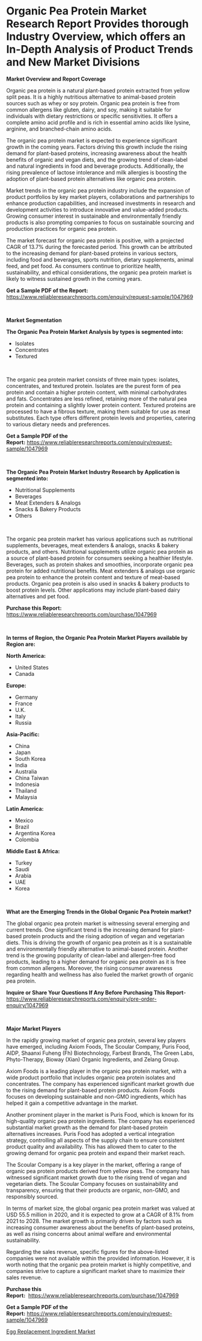 <p><h1>Organic Pea Protein Market Research Report Provides thorough Industry Overview, which offers an In-Depth Analysis of Product Trends and New Market Divisions</h1></p><p><strong>Market Overview and Report Coverage</strong></p>
<p><p>Organic pea protein is a natural plant-based protein extracted from yellow split peas. It is a highly nutritious alternative to animal-based protein sources such as whey or soy protein. Organic pea protein is free from common allergens like gluten, dairy, and soy, making it suitable for individuals with dietary restrictions or specific sensitivities. It offers a complete amino acid profile and is rich in essential amino acids like lysine, arginine, and branched-chain amino acids.</p><p>The organic pea protein market is expected to experience significant growth in the coming years. Factors driving this growth include the rising demand for plant-based proteins, increasing awareness about the health benefits of organic and vegan diets, and the growing trend of clean-label and natural ingredients in food and beverage products. Additionally, the rising prevalence of lactose intolerance and milk allergies is boosting the adoption of plant-based protein alternatives like organic pea protein.</p><p>Market trends in the organic pea protein industry include the expansion of product portfolios by key market players, collaborations and partnerships to enhance production capabilities, and increased investments in research and development activities to introduce innovative and value-added products. Growing consumer interest in sustainable and environmentally friendly products is also prompting companies to focus on sustainable sourcing and production practices for organic pea protein.</p><p>The market forecast for organic pea protein is positive, with a projected CAGR of 13.7% during the forecasted period. This growth can be attributed to the increasing demand for plant-based proteins in various sectors, including food and beverages, sports nutrition, dietary supplements, animal feed, and pet food. As consumers continue to prioritize health, sustainability, and ethical considerations, the organic pea protein market is likely to witness sustained growth in the coming years.</p></p>
<p><strong>Get a Sample PDF of the Report:</strong> <a href="https://www.reliableresearchreports.com/enquiry/request-sample/1047969">https://www.reliableresearchreports.com/enquiry/request-sample/1047969</a></p>
<p>&nbsp;</p>
<p><strong>Market Segmentation</strong></p>
<p><strong>The Organic Pea Protein Market Analysis by types is segmented into:</strong></p>
<p><ul><li>Isolates</li><li>Concentrates</li><li>Textured</li></ul></p>
<p>&nbsp;</p>
<p><p>The organic pea protein market consists of three main types: isolates, concentrates, and textured protein. Isolates are the purest form of pea protein and contain a higher protein content, with minimal carbohydrates and fats. Concentrates are less refined, retaining more of the natural pea protein and containing a slightly lower protein content. Textured proteins are processed to have a fibrous texture, making them suitable for use as meat substitutes. Each type offers different protein levels and properties, catering to various dietary needs and preferences.</p></p>
<p><strong>Get a Sample PDF of the Report:</strong>&nbsp;<a href="https://www.reliableresearchreports.com/enquiry/request-sample/1047969">https://www.reliableresearchreports.com/enquiry/request-sample/1047969</a></p>
<p>&nbsp;</p>
<p><strong>The Organic Pea Protein Market Industry Research by Application is segmented into:</strong></p>
<p><ul><li>Nutritional Supplements</li><li>Beverages</li><li>Meat Extenders & Analogs</li><li>Snacks & Bakery Products</li><li>Others</li></ul></p>
<p>&nbsp;</p>
<p><p>The organic pea protein market has various applications such as nutritional supplements, beverages, meat extenders & analogs, snacks & bakery products, and others. Nutritional supplements utilize organic pea protein as a source of plant-based protein for consumers seeking a healthier lifestyle. Beverages, such as protein shakes and smoothies, incorporate organic pea protein for added nutritional benefits. Meat extenders & analogs use organic pea protein to enhance the protein content and texture of meat-based products. Organic pea protein is also used in snacks & bakery products to boost protein levels. Other applications may include plant-based dairy alternatives and pet food.</p></p>
<p><strong>Purchase this Report:</strong>&nbsp; <a href="https://www.reliableresearchreports.com/purchase/1047969">https://www.reliableresearchreports.com/purchase/1047969</a></p>
<p>&nbsp;</p>
<p><strong>In terms of Region, the Organic Pea Protein Market Players available by Region are:</strong></p>
<p>
    <p> <strong> North America: </strong>
        <ul>
            <li>United States</li>
            <li>Canada</li>
        </ul>
        </p> 
    <p> <strong> Europe: </strong>
        <ul>
            <li>Germany</li>
            <li>France</li>
            <li>U.K.</li>
            <li>Italy</li>
            <li>Russia</li>
        </ul>
        </p> 
    <p> <strong> Asia-Pacific: </strong>
        <ul>
            <li>China</li>
            <li>Japan</li>
            <li>South Korea</li>
            <li>India</li>
            <li>Australia</li>
            <li>China Taiwan</li>
            <li>Indonesia</li>
            <li>Thailand</li>
            <li>Malaysia</li>
        </ul>
        </p> 
    <p> <strong> Latin America: </strong>
        <ul>
            <li>Mexico</li>
            <li>Brazil</li>
            <li>Argentina Korea</li>
            <li>Colombia</li>
        </ul>
        </p> 
    <p> <strong> Middle East & Africa: </strong>
        <ul>
            <li>Turkey</li>
            <li>Saudi</li>
            <li>Arabia</li>
            <li>UAE</li>
            <li>Korea</li>
        </ul>
    </p>
    </p>
<p>&nbsp;</p>
<p><strong>What are the Emerging Trends in the Global Organic Pea Protein market?</strong></p>
<p><p>The global organic pea protein market is witnessing several emerging and current trends. One significant trend is the increasing demand for plant-based protein products and the rising adoption of vegan and vegetarian diets. This is driving the growth of organic pea protein as it is a sustainable and environmentally friendly alternative to animal-based protein. Another trend is the growing popularity of clean-label and allergen-free food products, leading to a higher demand for organic pea protein as it is free from common allergens. Moreover, the rising consumer awareness regarding health and wellness has also fueled the market growth of organic pea protein.</p></p>
<p><strong>Inquire or Share Your Questions If Any Before Purchasing This Report</strong>- <a href="https://www.reliableresearchreports.com/enquiry/pre-order-enquiry/1047969">https://www.reliableresearchreports.com/enquiry/pre-order-enquiry/1047969</a></p>
<p>&nbsp;</p>
<p><strong>Major Market Players</strong></p>
<p><p>In the rapidly growing market of organic pea protein, several key players have emerged, including Axiom Foods, The Scoular Company, Puris Food, AIDP, Shaanxi Fuheng (Fh) Biotechnology, Farbest Brands, The Green Labs, Phyto-Therapy, Bioway (Xian) Organic Ingredients, and Zelang Group. </p><p>Axiom Foods is a leading player in the organic pea protein market, with a wide product portfolio that includes organic pea protein isolates and concentrates. The company has experienced significant market growth due to the rising demand for plant-based protein products. Axiom Foods focuses on developing sustainable and non-GMO ingredients, which has helped it gain a competitive advantage in the market.</p><p>Another prominent player in the market is Puris Food, which is known for its high-quality organic pea protein ingredients. The company has experienced substantial market growth as the demand for plant-based protein alternatives increases. Puris Food has adopted a vertical integration strategy, controlling all aspects of the supply chain to ensure consistent product quality and availability. This has allowed them to cater to the growing demand for organic pea protein and expand their market reach.</p><p>The Scoular Company is a key player in the market, offering a range of organic pea protein products derived from yellow peas. The company has witnessed significant market growth due to the rising trend of vegan and vegetarian diets. The Scoular Company focuses on sustainability and transparency, ensuring that their products are organic, non-GMO, and responsibly sourced.</p><p>In terms of market size, the global organic pea protein market was valued at USD 55.5 million in 2020, and it is expected to grow at a CAGR of 8.1% from 2021 to 2028. The market growth is primarily driven by factors such as increasing consumer awareness about the benefits of plant-based proteins, as well as rising concerns about animal welfare and environmental sustainability.</p><p>Regarding the sales revenue, specific figures for the above-listed companies were not available within the provided information. However, it is worth noting that the organic pea protein market is highly competitive, and companies strive to capture a significant market share to maximize their sales revenue.</p></p>
<p><strong>Purchase this Report:</strong>&nbsp;&nbsp;<a href="https://www.reliableresearchreports.com/purchase/1047969">https://www.reliableresearchreports.com/purchase/1047969</a></p>
<p></p>
<p><strong>Get a Sample PDF of the Report:</strong>&nbsp;<a href="https://www.reliableresearchreports.com/enquiry/request-sample/1047969">https://www.reliableresearchreports.com/enquiry/request-sample/1047969</a></p>
<p><p><a href="https://github.com/globismark/Market-Research-Report-List-1/blob/main/egg-replacement-ingredient-market.md">Egg Replacement Ingredient Market</a></p></p>
